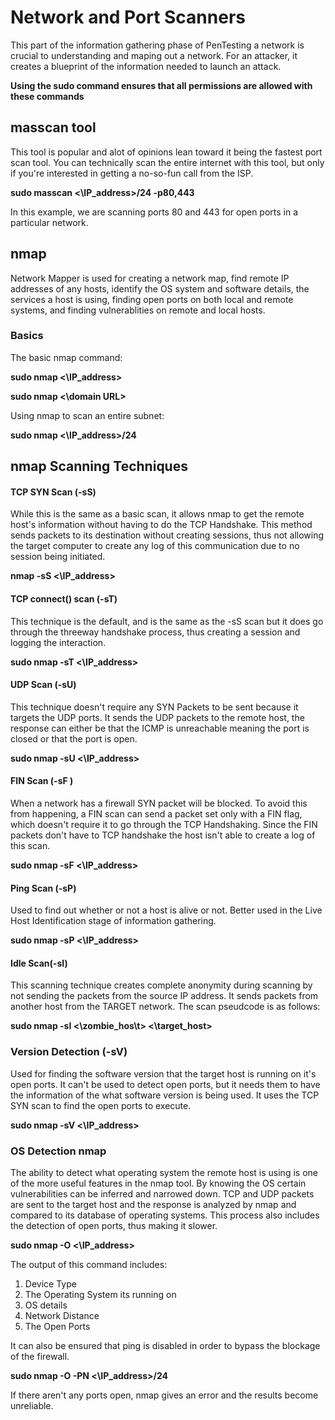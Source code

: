 # Network and Port Scanners

This part of the information gathering phase of PenTesting a network is crucial to understanding and maping out a network. For an attacker, it creates a blueprint of the information needed to launch an attack. 

**Using the sudo command ensures that all permissions are allowed with these commands**

## masscan tool 

This tool is popular and alot of opinions lean toward it being the fastest port scan tool. You can technically scan the entire internet with this tool, but only if you're interested in getting a no-so-fun call from the ISP. 

**sudo masscan <\IP_address\>/24 -p80,443**

In this example, we are scanning ports 80 and 443 for open ports in a particular network. 

## nmap

Network Mapper is used for creating a network map, find remote IP addresses of any hosts, identify the OS system and software details, the services a host is using, finding open ports on both local and remote systems, and finding vulnerablities on remote and local hosts.

### Basics

The basic nmap command:

**sudo nmap <\IP_address\>**

**sudo nmap <\domain URL\>**

Using nmap to scan an entire subnet:

**sudo nmap <\IP_address\>/24**

## nmap Scanning Techniques 

#### TCP SYN Scan (-sS)

While this is the same as a basic scan, it allows nmap to get the remote host's information without having to do the TCP Handshake. This method sends packets to its destination without creating sessions, thus not allowing the target computer to create any log of this communication due to no session being initiated. 

**nmap -sS <\IP_address\>**

#### TCP connect() scan (-sT)

This technique is the default, and is the same as the -sS scan but it does go through the threeway handshake process, thus creating a session and logging the interaction. 

**sudo nmap -sT <\IP_address\>**

#### UDP Scan (-sU)

This technique doesn't require any SYN Packets to be sent because it targets the UDP ports. It sends the UDP packets to the remote host, the response can either be that the ICMP is unreachable meaning the port is closed or that the port is open. 

**sudo nmap -sU <\IP_address\>**

#### FIN Scan (-sF ) 

When a network has a firewall SYN packet will be blocked. To avoid this from happening, a FIN scan can send a packet set only with a FIN flag, which doesn't require it to go through the TCP Handshaking. Since the FIN packets don't have to TCP handshake the host isn't able to create a log of this scan. 

**sudo nmap -sF <\IP_address\>**

#### Ping Scan (-sP)

Used to find out whether or not a host is alive or not. Better used in the Live Host Identification stage of information gathering. 

**sudo nmap -sP <\IP_address\>**

#### Idle Scan(-sI) 

This scanning technique creates complete anonymity during scanning by not sending the packets from the source IP address. It sends packets from another host from the TARGET network. The scan pseudcode is as follows:

**sudo nmap -sI <\zombie_hos\t> <\target_host\>**

### Version Detection (-sV)

Used for finding the software version that the target host is running on it's open ports. It can't be used to detect open ports, but it needs them to have the information of the what software version is being used. It uses the TCP SYN scan to find the open ports to execute.

**sudo nmap -sV <\IP_address\>**

### OS Detection nmap

The ability to detect what operating system the remote host is using is one of the more useful features in the nmap tool. By knowing the OS certain vulnerabilities can be inferred and narrowed down. TCP and UDP packets are sent to the target host and the response is analyzed by nmap and compared to its database of operating systems. This process also includes the detection of open ports, thus making it slower.

**sudo nmap -O <\IP_address\>**

The output of this command includes:

1. Device Type
2. The Operating System its running on
3. OS details
4. Network Distance
5. The Open Ports

It can also be ensured that ping is disabled in order to bypass the blockage of the firewall. 

**sudo nmap -O -PN <\IP_address\>/24**

If there aren't any ports open, nmap gives an error and the results become unreliable. 
